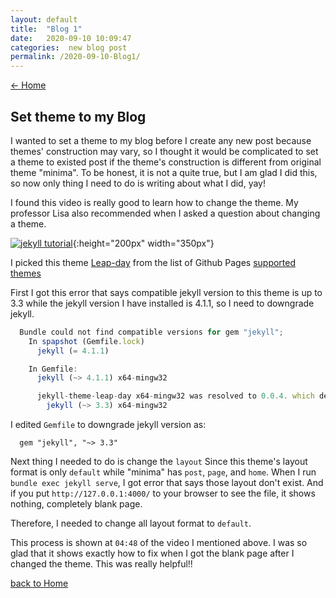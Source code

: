 ```yaml
---
layout: default
title:  "Blog 1"
date:   2020-09-10 10:09:47
categories:  new blog post
permalink: /2020-09-10-Blog1/
---
```


[<- Home](https://keiyamo.github.io/)

## Set theme to my Blog

I wanted to set a theme to my blog before I create any new post because themes' construction may vary, so I thought it would be complicated to set a theme to existed post if the theme's construction is different from original theme "minima". To be honest, it is not a quite true, but I am glad I did this, so now only thing I need to do is writing about what I did, yay!

I found this video is really good to learn how to change the theme. My professor Lisa also recommended when I asked a question about changing a theme.

[![jekyll tutorial](https://img.youtube.com/vi/NoRS2D-cyko/default.jpg)](https://www.youtube.com/watch?v=NoRS2D-cyko&t=318s){:height="200px" width="350px"}

I picked this theme [Leap-day](https://github.com/pages-themes/leap-day#:~:text=The%20Leap%20day%20theme,or%20even%20use%20it%20today.) from the list of Github Pages [supported themes](https://pages.github.com/themes/)

First I got this error that says compatible jekyll version to this theme is up to 3.3 while the jekyll version I have installed is 4.1.1, so I need to downgrade jekyll.

```js
  Bundle could not find compatible versions for gem "jekyll";
    In spapshot (Gemfile.lock)
      jekyll (= 4.1.1)

    In Gemfile:
      jekyll (~> 4.1.1) x64-mingw32

      jekyll-theme-leap-day x64-mingw32 was resolved to 0.0.4. which depends on
        jekyll (~> 3.3) x64-mingw32
```

I edited `Gemfile` to downgrade jekyll version as:
```
  gem "jekyll", "~> 3.3"
```

Next thing I needed to do is change the `layout` Since this theme's layout format is only `default` while "minima" has `post`, `page`, and `home`.
When I run `bundle exec jekyll serve`, I got error that says those layout don't exist. And if you put `http://127.0.0.1:4000/` to your browser to see the file, it shows nothing, completely blank page.

Therefore, I needed to change all layout format to `default`.

This process is shown at `04:48` of the video I mentioned above. I was so glad that it shows exactly how to fix when I got the blank page after I changed the theme. This was really helpful!!



[back to Home](https://keiyamo.github.io/)
